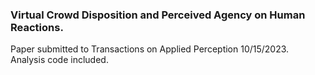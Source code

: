 ### Virtual Crowd Disposition and Perceived Agency on Human Reactions. 
Paper submitted to Transactions on Applied Perception 10/15/2023.
Analysis code included.
